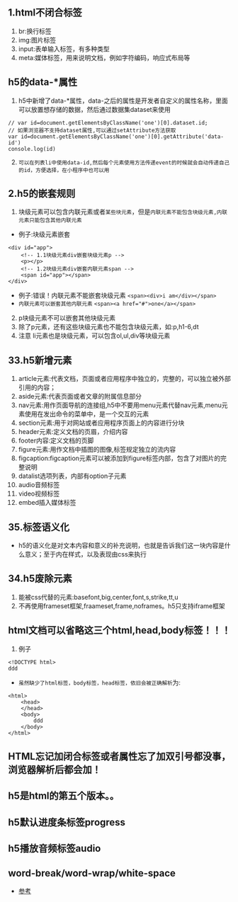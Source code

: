 ## 1.html不闭合标签
1. br:换行标签
2. img:图片标签
3. input:表单输入标签，有多种类型
4. meta:媒体标签，用来说明文档，例如字符编码，响应式布局等

## h5的data-*属性
1. h5中新增了data-*属性，data-之后的属性是开发者自定义的属性名称，里面可以放置想存储的数据，然后通过数据集dataset来使用
```
// var id=document.getElementsByClassName('one')[0].dataset.id;
// 如果浏览器不支持dataset属性,可以通过setAttribute方法获取
var id=document.getElementsByClassName('one')[0].getAttribute('data-id')
console.log(id)
```
2. `可以在列表li中使用data-id,然后每个元素使用方法传递event的时候就会自动传递自己的id，方便选择，在小程序中也可以用`

## 2.h5的嵌套规则
1. 块级元素可以包含内联元素或者`某些块元素`，但是`内联元素不能包含块级元素,内联元素只能包含其他内联元素`
* 例子:块级元素嵌套
```
<div id="app">
	<!-- 1.1块级元素div嵌套块级元素p -->
	<p></p>
	<!-- 1.2块级元素div嵌套内联元素span -->
	<span id="app"></span>
</div>
```
* 例子:错误！内联元素不能嵌套块级元素
`<span><div>i am</div></span>`
* `内联元素可以嵌套其他内联元素`
`<span><a href="#">one</a></span>`
2. p块级元素不可以嵌套其他块级元素
3. 除了p元素，还有这些块级元素也不能包含块级元素，如:p,h1-6,dt
4. 注意 li元素也是块级元素，可以包含ol,ul,div等块级元素

## 33.h5新增元素
1. article元素:代表文档，页面或者应用程序中独立的，完整的，可以独立被外部引用的内容；
2. aside元素:代表页面或者文章的附属信息部分
3. nav元素:用作页面导航的连接组,h5中不要用menu元素代替nav元素,menu元素使用在发出命令的菜单中，是一个交互的元素
4. section元素:用于对网站或者应用程序页面上的内容进行分块
5. header元素:定义文档的页眉，介绍内容
6. footer内容:定义文档的页脚
7. figure元素:用作文档中插图的图像,标签规定独立的流内容
8. figcaption:figcaption元素可以被添加到figure标签内部，包含了对图片的完整说明
9. datalist选项列表，内部有option子元素
10. audio音频标签
11. video视频标签
12. embed插入媒体标签


## 35.标签语义化
* h5的语义化是对文本内容和意义的补充说明，也就是告诉我们这一块内容是什么意义；至于内在样式，以及表现由css来执行


## 34.h5废除元素
1. 能被css代替的元素:basefont,big,center,font,s,strike,tt,u
2. 不再使用frameset框架,fraameset,frame,noframes。h5只支持iframe框架

## html文档可以省略这三个html,head,body标签！！！
1. 例子
```
<!DOCTYPE html>
ddd

```
* `虽然缺少了html标签，body标签，head标签，依旧会被正确解析`为:
```
<html>
	<head>
	</head>
	<body>
		ddd
	</body>
</html>
```

## HTML忘记加闭合标签或者属性忘了加双引号都没事，浏览器解析后都会加！
## h5是html的第五个版本。。

## h5默认进度条标签progress
## h5播放音频标签audio

## word-break/word-wrap/white-space
* [参考](https://www.cnblogs.com/dfyg-xiaoxiao/p/9640422.html)